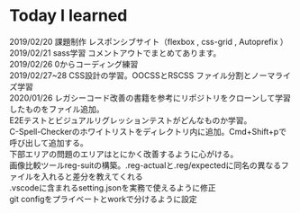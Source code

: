 # Today I learned

2019/02/20  課題制作 レスポンシブサイト（flexbox , css-grid , Autoprefix ）<br>
2019/02/21  sass学習 コメントアウトでまとめてあります。<br>
2019/02/26  0からコーディング練習<br>
2019/02/27~28 CSS設計の学習。OOCSSとRSCSS ファイル分割とノーマライズ学習<br>
2020/01/26 レガシーコード改善の書籍を参考にリポジトリをクローンして学習したものをファイル追加。<br>
E2Eテストとビジュアルリグレッションテストがどんなものか学習。<br>
C-Spell-Checkerのホワイトリストをディレクトリ内に追加。Cmd+Shift+pで呼び出して追加する。<br>
下部エリアの問題のエリアはとにかく改善するように心がける。<br>
画像比較ツールreg-suitの構築。.reg-actualと.reg/expectedに同名の異なるファイルを入れると差分を教えてくれる<br>
.vscodeに含まれるsetting.jsonを実務で使えるように修正 <br>
git configをプライベートとworkで分けるように設定
